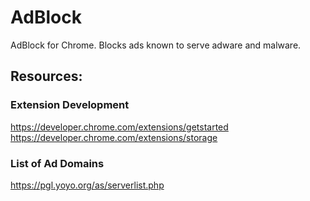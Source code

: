 # AdBlock
AdBlock for Chrome. Blocks ads known to serve adware and malware.

## Resources:

### Extension Development
https://developer.chrome.com/extensions/getstarted
https://developer.chrome.com/extensions/storage

### List of Ad Domains
https://pgl.yoyo.org/as/serverlist.php
